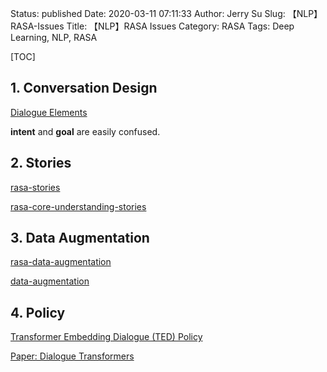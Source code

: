 Status: published
Date: 2020-03-11 07:11:33
Author: Jerry Su
Slug: 【NLP】RASA-Issues
Title: 【NLP】RASA Issues
Category: RASA
Tags:  Deep Learning, NLP, RASA

[TOC]

## 1. Conversation Design

[Dialogue Elements](https://rasa.com/docs/rasa/dialogue-elements/dialogue-elements/)

**intent** and **goal** are easily confused.

## 2. Stories

[rasa-stories](https://rasa.com/docs/rasa/core/stories/)

[rasa-core-understanding-stories](https://forum.rasa.com/t/rasa-core-understanding-stories/672)

## 3. Data Augmentation
[rasa-data-augmentation](https://rasa.com/docs/rasa/core/policies/#data-augmentation)

[data-augmentation](https://forum.rasa.com/t/data-augmentation/5612)

## 4. Policy

[Transformer Embedding Dialogue (TED) Policy](https://rasa.com/docs/rasa/core/policies/#ted-policy)

[Paper: Dialogue Transformers](https://arxiv.org/abs/1910.00486)